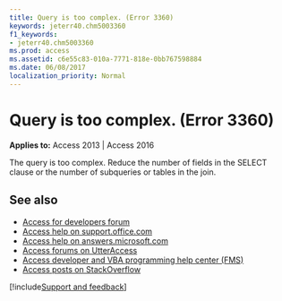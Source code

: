 ```yaml
---
title: Query is too complex. (Error 3360)
keywords: jeterr40.chm5003360
f1_keywords:
- jeterr40.chm5003360
ms.prod: access
ms.assetid: c6e55c83-010a-7771-818e-0bb767598884
ms.date: 06/08/2017
localization_priority: Normal
---
```



# Query is too complex. (Error 3360)

  

**Applies to:** Access 2013 | Access 2016

The query is too complex. Reduce the number of fields in the SELECT clause or the number of subqueries or tables in the join.

## See also

- [Access for developers forum](https://social.msdn.microsoft.com/Forums/office/home?forum=accessdev)
- [Access help on support.office.com](https://support.office.com/search/results?query=Access)
- [Access help on answers.microsoft.com](https://answers.microsoft.com/)
- [Access forums on UtterAccess](https://www.utteraccess.com/forum/index.php?act=idx)
- [Access developer and VBA programming help center (FMS)](https://www.fmsinc.com/MicrosoftAccess/developer/)
- [Access posts on StackOverflow](https://stackoverflow.com/questions/tagged/ms-access)

[!include[Support and feedback](~/includes/feedback-boilerplate.md)]